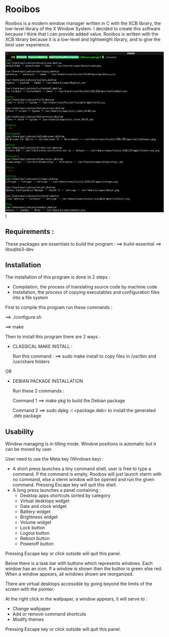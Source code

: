 # Rooibos
Rooibos is a modern window manager written in C with the XCB library, the low-level library of the X Window System. I decided to create this software because I think that I can provide added value.
Rooibos is written with the XCB library because it is a low-level and lightweight library, and to give the best user experience.

![Rooibos can get all app shortcuts for menu](/assets/rooibos_appshortcuts.png))

## Requirements :

These packages are essentials to build the program :
==> build-essential
==> libsqlite3-dev

## Installation

The installation of this program is done in 2 steps :
- Compilation, the process of translating source code by machine code
- Installation, the process of copying executables and configuration files into a file system

First to compile this program run these commands :

==> ./configure.sh

==> make

Then to install this program there are 2 ways :

- CLASSICAL MAKE INSTALL :

	Run this command :
	==> sudo make install
	to copy files in /usr/bin and /usr/share folders

OR

- DEBIAN PACKAGE INSTALLATION

	Run these 2 commands :

	Command 1
	==> make pkg
	to build the Debian package

	Command 2
	==> sudo dpkg -i <package.deb>
	to install the generated .deb package

## Usability
Window managing is in tilling mode. Window positions is automatic but it can be moved by user.

User need to use the Meta key (Windows key) :
* A short press launches a tiny command shell, user is free to type a command. If the command is empty, Rooibos will just launch xterm with no command, else a xterm window will be opened and run the given command. Pressing Escape key will quit this shell.
* A long press launches a panel containing :
  * Desktop apps shortcuts sorted by category
  * Virtual desktops widget
  * Date and clock widget
  * Battery widget
  * Brightness widget
  * Volume widget
  * Lock button
  * Logout button
  * Reboot button
  * Poweroff button

Pressing Escape key or click outside will quit this panel.

Below there is a task bar with buttons which represents windows. Each window has an icon. If a window is shown then the button is green else red.
When a window appears, all windows shown are reorganized.

There are virtual desktops accessible by going beyond the limits of the screen with the pointer.

At the right click in the wallpaper, a window appears, it will serve to :
* Change wallpaper
* Add or remove command shortcuts
* Modify themes

Pressing Escape key or click outside will quit this panel.
